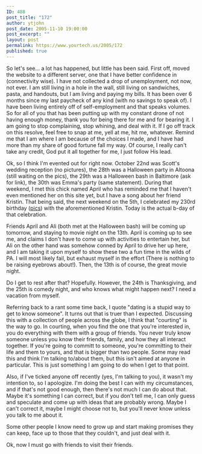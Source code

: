 ```yaml
---
ID: 488
post_title: "172"
author: ytjohn
post_date: 2005-11-10 19:00:00
post_excerpt: ""
layout: post
permalink: https://www.yourtech.us/2005/172
published: true
---
```

So let's see... a lot has happened, but little has been said.  First off, moved the website to a different server, one that I have better confidence in (connectivity wise).  I have not collected a drop of unemployment, not now, not ever.  I am still living in a hole in the wall, still living on sandwiches, pasta, and handouts, but I am living and paying my bills.  It has been over 6 months since my last paycheck of any kind (with no savings to speak of).  I have been living entirely off of self-employment and that speaks volumes.  So for all of you that has been putting up with my constant drone of not having enough money, thank you for being there for me and for bearing it. I am going to stop complaining, stop whining, and deal with it.  If I go off track on this resolve, feel free to snap at me, yell at me, hit me, whatever.  Remind me that I am where I am because of the choices I made, and I have had more than my share of good fortune fall my way.  Of course, I really can't take any credit, God put it all together for me, I just follow His lead.

Ok, so I think I'm evented out for right now.  October 22nd was Scott's wedding reception (no pictures), the 28th was a Halloween party in Altoona (still waiting on the pics), the 29th was a Halloween bash in Baltimore (ask for link), the 30th was Emma's party (same statement).  During that weekend, I met this chick named April who has reminded me that I haven't even mentioned her on this site yet, but I have a song about her friend Kristin.  That being said, the next weekend on the 5th, I celebrated my 230rd birthday (<a href="/pics/v/2005/usmcball/">pics</a>) with the aforementioned Kristin.  Today is the actual b-day of that celebration.

Friends April and Ali (both met at the Halloween bash) will be coming up tomorrow, and staying to movie night on the 13th.  April is coming up to see me, and claims I don't have to come up with activities to entertain her, but Ali on the other hand was somehow conned by April to drive her up here, and I am taking it upon myself to show these two a fun time in the wilds of PA.  I will most likely fail, but exhaust myself in the effort (There is nothing to be raising eyebrows about!).  Then, the 13th is of course, the great movie night.

Do I get to rest after that?  Hopefully.  However, the 24th is Thanksgiving, and the 25th is comedy night, and who knows what might happen next?  I need a vacation from myself.

Referring back to a rant some time back, I quote "dating is a stupid way to get to know someone".  It turns out that is truer than I expected.  Discussing this with a collection of people across the globe, I think that
"courting" is the way to go.  In courting, when you find the one that you're interested in, you do everything with them with a group of friends.  You never truly know someone unless you know their friends, family, and how they all interact together.  If you're going to committ to someone, you're committing to their life and them to yours, and that is bigger than two people.  Some may read this and think I'm talking to/about them, but this isn't aimed at anyone in particular.  This is just something I am going to do when I get to that point.

Also, if I've ticked anyone off recently (yes, I'm talking to you), it wasn't my intention to, so I apologize.  I'm doing the best I can with my circumstances, and if that's not good enough, then there's not much I can do about that.  Maybe it's something I can correct, but if you don't tell me, I can only guess and speculate and come up with ideas that are probably wrong.  Maybe I can't correct it, maybe I might choose not to, but you'll never know unless you talk to me about it.

Some other people I know need to grow up and start making promises they can keep, face up to those that they couldn't, and just deal with it.

Ok, now I must go with friends to visit their friends.